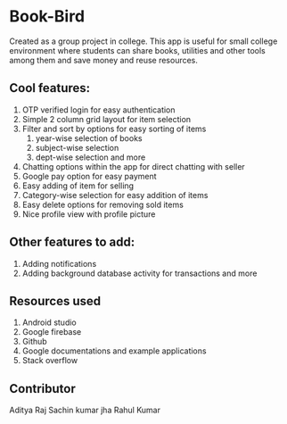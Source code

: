 # Book-Bird
Created as a group project in college. This app is useful for small college environment where students can share books, utilities and other tools among them and save money and reuse resources. 

## Cool features:

1. OTP verified login for easy authentication
2. Simple 2 column grid layout for item selection
3. Filter and sort by options for easy sorting of items
    1. year-wise selection of books
    2. subject-wise selection
    3. dept-wise selection and more
4. Chatting options within the app for direct chatting with seller
5. Google pay option for easy payment
6. Easy adding of item for selling
7. Category-wise selection for easy addition of items
8. Easy delete options for removing sold items
9. Nice profile view with profile picture

## Other features to add:
1. Adding notifications
2. Adding background database activity for transactions and more

## Resources used
1. Android studio
2. Google firebase
3. Github 
4. Google documentations and example applications
5. Stack overflow


## Contributor
   Aditya Raj
   Sachin kumar jha
   Rahul Kumar

